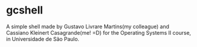 gcshell
=======

A simple shell made by Gustavo Livrare Martins(my colleague) and Cassiano Kleinert Casagrande(me! =D) for the Operating Systems II course, in Universidade de São Paulo. 